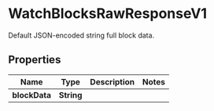 

# WatchBlocksRawResponseV1

Default JSON-encoded string full block data.

## Properties

| Name | Type | Description | Notes |
|------------ | ------------- | ------------- | -------------|
|**blockData** | **String** |  |  |



